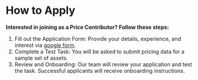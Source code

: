 # How to Apply

**Interested in joining as a Price Contributor? Follow these steps:**

1. Fill out the Application Form: Provide your details, experience, and interest via [google form](https://docs.google.com/forms/d/e/1FAIpQLSf39foxyLAFE3wVDiMmUKiyaKKZgAdNno18v5Gs9l6Zj1zmxw/viewform?usp=sharing).
2. Complete a Test Task: You will be asked to submit pricing data for a sample set of assets.
3. Review and Onboarding: Our team will review your application and test the task. Successful applicants will receive onboarding instructions.
